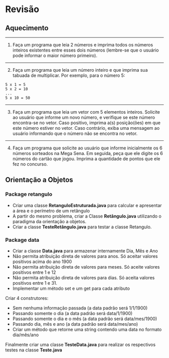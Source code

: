 # Revisão
## Aquecimento 

---
1) Faça um programa que leia 2 números e imprima todos os números inteiros existentes entre esses dois números (lembre-se que o usuário pode informar o maior número primeiro).

---
2) Faça um programa que leia um número inteiro e que imprima sua tabuada de multiplicar. Por exemplo, para o número 5: 
```
5 x 1 = 5
5 x 2 = 10
...
5 x 10 = 50 
```
---
3) Faça um programa que leia um vetor com 5 elementos inteiros. Solicite ao usuário que informe um novo número, e verifique se este número encontra-se no vetor. Caso positivo, imprima a(s) posição(ões) em que este número estiver no vetor. Caso contrário, exiba uma mensagem ao usuário informando que o número não se encontra no vetor.
---
4) Faça um programa que solicite ao usuário que informe inicialmente os 6 números sorteados na Mega Sena. Em seguida, peça que ele digite os 6 números do cartão que jogou. Imprima a quantidade de pontos que ele fez no concurso.

## Orientação a Objetos

### Package retangulo
- Criar uma classe **RetanguloEstruturada.java** para calcular e apresentar a área e o perímetro de um retângulo
- A partir do mesmo problema, criar a Classe **Retângulo.java** utilizando o paradigma da orientação a objetos.
- Criar a classe **TesteRetângulo.java** para testar a classe Retangulo.

### Package data

- Criar a classe **Data.java** para armazenar internamente Dia, Mês e Ano
- Não permita atribuição direta de valores para anos. Só aceitar valores positivos acima do ano 1900
- Não permita atribuição direta de valores para meses. Só aceite valores positivos entre 1 e 12
- Não permita atribuição direta de valores para dias. Só aceita valores positivos entre 1 e 31.
- Implementar um método set e um get para cada atributo

Criar 4 construtores:
- Sem nenhuma informação passada (a data padrão será 1/1/1900)
- Passando somente o dia (a data padrão será data/1/1900)
- Passando somente o dia e o mês (a data padrão será data/mes/1900)
- Passando dia, mês e ano (a data padrão será data/mes/ano)
- Criar um método que retorne uma string contendo uma data no formato dia/mês/ano

Finalmente criar uma classe **TesteData.java** para realizar os respectivos testes na classe **Teste.java**
